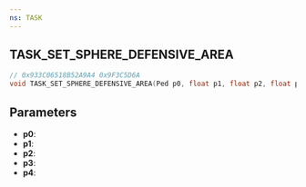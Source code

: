```yaml
---
ns: TASK
---
```

## TASK_SET_SPHERE_DEFENSIVE_AREA

```c
// 0x933C06518B52A9A4 0x9F3C5D6A
void TASK_SET_SPHERE_DEFENSIVE_AREA(Ped p0, float p1, float p2, float p3, float p4);
```


## Parameters
* **p0**: 
* **p1**: 
* **p2**: 
* **p3**: 
* **p4**: 

